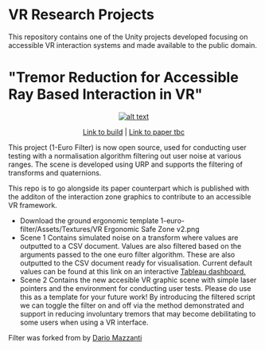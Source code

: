 # VR Research Projects

This repository contains one of the Unity projects developed focusing on accessible VR interaction systems and made available to the public domain. 

# "Tremor Reduction for Accessible Ray Based Interaction in VR"

<div align="center">

[![alt text](https://github.com/corriedotdev/VR-Research/raw/main/1-euro-filter/filter.PNG?raw=true)](https://github.com/corriedotdev/VR-Research/blob/main/1-euro-filter/filter.PNG?raw=true)


[Link to build](https://github.com/corriedotdev/vr-tremor-reduction/releases/tag/vr) | [Link to paper tbc]() 
</div>


This project (1-Euro Filter) is now open source, used for conducting user testing with a normalisation algorithm filtering out user noise at various ranges.
The scene is developed using URP and supports the filtering of transforms and quaternions.

This repo is to go alongside its paper counterpart which is published with the additon of the interaction zone graphics to contribute to an accessible VR framework.

* Download the ground ergonomic template 1-euro-filter/Assets/Textures/VR Ergonomic Safe Zone v2.png
* Scene 1 Contains simulated noise on a transform where values are outputted to a CSV document. Values are also filtered based on the arguments passed to the one euro filter algorithm. These are also outputted to the CSV document ready for visualisation. Current default values can be found at this link on an interactive [Tableau dashboard.](https://public.tableau.com/app/profile/corrie.green/viz/1EuroFilter/Sheet3)
* Scene 2 Contains the new accesible VR graphic scene with simple laser pointers and the environment for conducting user tests. Please do use this as a template for your future work! By introducing the filtered script we can toggle the filter on and off via the method demonstrated and support in reducing involuntary tremors that may become debilitating to some users when using a VR interface.

Filter was forked from by [Dario Mazzanti](https://www.iit.it/people/dario-mazzanti)
